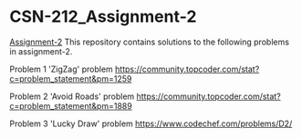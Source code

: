 # CSN-212_Assignment-2

[Assignment-2](DP) This repository contains solutions to the following problems in assignment-2.

Problem 1
'ZigZag' problem
https://community.topcoder.com/stat?c=problem_statement&pm=1259

Problem 2
'Avoid Roads' problem
https://community.topcoder.com/stat?c=problem_statement&pm=1889

Problem 3
'Lucky Draw' problem
https://www.codechef.com/problems/D2/
